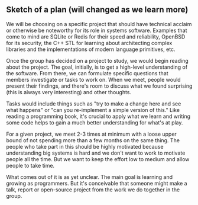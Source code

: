 ## Sketch of a plan (will changed as we learn more)

We will be choosing on a specific project that should have technical acclaim or otherwise be noteworthy for its role in systems software. Examples that come to mind are SQLite or Redis for their speed and reliability, OpenBSD for its security, the C++ STL for learning about architecting complex libraries and the implementations of modern language primitives, etc.

Once the group has decided on a project to study, we would begin reading about the project. The goal, initially, is to get a high-level understanding of the software. From there, we can formulate specific questions that members investigate or tasks to work on. When we meet, people would present their findings, and there's room to discuss what we found surprising (this is always very interesting) and other thoughts.

Tasks would include things such as "try to make a change here and see what happens" or "can you re-implement a simple version of this." Like reading a programming book, it's crucial to apply what we learn and writing some code helps to gain a much better understanding for what's at play.

For a given project, we meet 2-3 times at minimum with a loose upper bound of not spending more than a few months on the same thing. The people who take part in this should be highly motivated because understanding big systems is hard and we don't want to work to motivate people all the time. But we want to keep the effort low to medium and allow people to take time.

What comes out of it is as yet unclear. The main goal is learning and growing as programmers. But it's conceivable that someone might make a talk, report or open-source project from the work we do together in the group.
